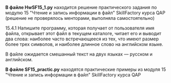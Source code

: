 <b>В файле HwSF15_1.py</b> находится решение практического задания по модулю 15 "Чтение и запись информации в файл" SkillFactory курса QAP 
(решение не проверялось менторами, выполняла самостоятельно)



15.4.1
Напишите программу, которая получает от пользователя имя файла, открывает этот файл в текущем каталоге, читает его и выводит два слова: наиболее часто 
встречающееся из тех, что имеют размер более трех символов, и наиболее длинное слово на английском языке.

В файле ожидается смешанный текст на двух языках — русском и английском.



<b>В файле SF15_practic.py</b> находятся практические примеры из модуля 15 "Чтение и запись информации в файл" SkillFactory курса QAP 
